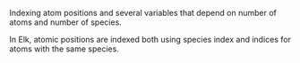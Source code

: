 Indexing atom positions and several variables that depend on number of atoms and number of species.

In Elk, atomic positions are indexed both using species index and indices for atoms with the same species.

